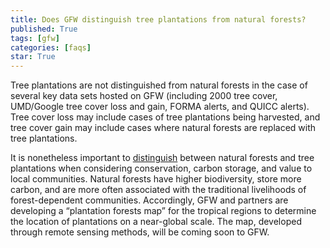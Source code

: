 ```yaml
---
title: Does GFW distinguish tree plantations from natural forests?
published: True
tags: [gfw]
categories: [faqs]
star: True
---
```


<p>Tree plantations are not distinguished from natural forests in the case of several key data sets hosted on GFW (including 2000 tree cover, UMD/Google tree cover loss and gain, FORMA alerts, and QUICC alerts). Tree cover loss may include cases of tree plantations being harvested, and tree cover gain may include cases where natural forests are replaced with tree plantations.</p>

<p>It is nonetheless important to <a href='http://www.sciencemag.org/content/342/6160/805.full' target='_blank'>distinguish</a> between natural forests and tree plantations when considering conservation, carbon storage, and value to local communities. Natural forests have higher biodiversity, store more carbon, and are more often associated with the traditional livelihoods of forest-dependent communities. Accordingly, GFW and partners are developing a “plantation forests map” for the tropical regions to determine the location of plantations on a near-global scale. The map, developed through remote sensing methods, will be coming soon to GFW.</p>